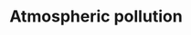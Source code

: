 ---
title: Atmospheric pollution
longTitle: 'Atmospheric pollution'
tags:
- gccommon
usedFor:
- "[[Air pollution]]"
---